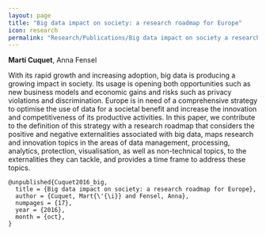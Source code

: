 ```yaml
---
layout: page
title: "Big data impact on society: a research roadmap for Europe"
icon: research
permalink: "Research/Publications/Big data impact on society a research roadmap for Europe/"
---
```


**Martí Cuquet**, Anna Fensel

With its rapid growth and increasing adoption, big data is producing a growing
impact in society. Its usage is opening both opportunities such as new
business models and economic gains and risks such as privacy violations and
discrimination. Europe is in need of a comprehensive strategy to optimise the
use of data for a societal benefit and increase the innovation and
competitiveness of its productive activities. In this paper, we contribute to
the definition of this strategy with a research roadmap that considers the
positive and negative externalities associated with big data, maps research
and innovation topics in the areas of data management, processing, analytics,
protection, visualisation, as well as non-technical topics, to the
externalities they can tackle, and provides a time frame to address these
topics.

~~~
@unpublished{Cuquet2016_big,
  title = {Big data impact on society: a research roadmap for Europe},
  author = {Cuquet, Mart{\'{\i}} and Fensel, Anna},
  numpages = {17},
  year = {2016},
  month = {oct},
}
~~~
